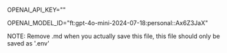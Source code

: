 OPENAI_API_KEY="<enter your openai api key here>"

OPENAI_MODEL_ID="ft:gpt-4o-mini-2024-07-18:personal::Ax6Z3JaX"


NOTE:
Remove .md when you actually save this file, this file should only be saved as '.env'
